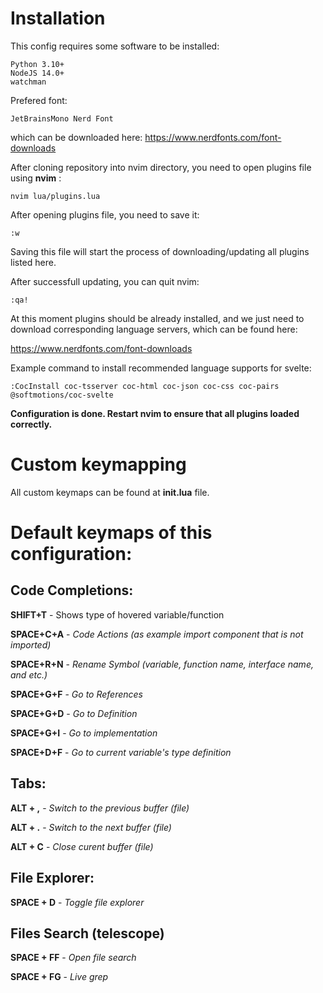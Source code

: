 
# Installation
This config requires some software to be installed:

    Python 3.10+
    NodeJS 14.0+
    watchman
Prefered font: 

    JetBrainsMono Nerd Font
which can be downloaded here:
https://www.nerdfonts.com/font-downloads

After cloning repository into nvim directory, you need to open plugins file using **nvim** :

    nvim lua/plugins.lua
After opening plugins file, you need to save it:

    :w
Saving this file will start the process of downloading/updating all plugins listed here.

After successfull updating, you can quit nvim:

    :qa!
At this moment plugins should be already installed, and we just need to download corresponding language servers, which can be found here:

https://www.nerdfonts.com/font-downloads

Example command to install recommended language supports for svelte:

    :CocInstall coc-tsserver coc-html coc-json coc-css coc-pairs @softmotions/coc-svelte 
   **Configuration is done. Restart nvim to ensure that all plugins loaded correctly.**

# Custom keymapping
All custom keymaps can be found at **init.lua** file.

# Default keymaps of this configuration:
## Code Completions:
**SHIFT+T** - Shows type of hovered variable/function

**SPACE+C+A** - *Code Actions (as example import component that is not imported)*

**SPACE+R+N** - *Rename Symbol (variable, function name, interface name, and etc.)*

**SPACE+G+F** - *Go to References*

**SPACE+G+D** - *Go to Definition*

**SPACE+G+I** - *Go to implementation*

**SPACE+D+F** - *Go to current variable's type definition*
## Tabs:
**ALT + ,** - *Switch to the previous buffer (file)*

**ALT + .** - *Switch to the next buffer (file)*

**ALT + C** - *Close curent buffer (file)*
## File Explorer:
**SPACE + D** - *Toggle file explorer*
## Files Search (telescope)
**SPACE + FF** - *Open file search*

**SPACE + FG** - *Live grep*
